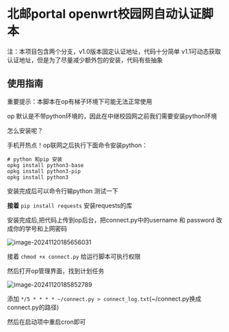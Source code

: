# 北邮portal openwrt校园网自动认证脚本
注：本项目包含两个分支，v1.0版本固定认证地址，代码十分简单 v1.1可动态获取认证地址，但是为了尽量减少额外包的安装，代码有些抽象

## 使用指南
重要提示：本脚本在op有梯子环境下可能无法正常使用

op 默认是不带python环境的，因此在中继校园网之前我们需要安装python环境

怎么安装呢？

手机开热点！op联网之后执行下面命令安装python：

```
# python 和pip 安装
opkg install python3-base
opkg install python3-pip
opkg install python3
```

安装完成后可以命令行输python 测试一下


**接着**
`pip install requests`  安装requests的库


安装完成后,把代码上传到op后台，把connect.py中的username 和 password 改成你的学号和上网密码

![image-20241120185656031](https://r2img.xianrenzhou.top/pics/2024/11/6867ca445f263f4c8bb0b22a120c7db9.png)

接着 `chmod +x connect.py` 给运行脚本可执行权限



然后打开op管理界面，找到计划任务

![image-20241120185852789](https://r2img.xianrenzhou.top/pics/2024/11/74c20639b87f3d9867510485b5449534.png)

添加 `*/5 * * * * ~/connect.py > connect_log.txt`(~/connect.py换成connect.py的路径)

然后在启动项中重启cron即可


